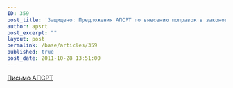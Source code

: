```yaml
---
ID: 359
post_title: 'Защищено: Предложения АПСРТ по внесению поправок в законодательные акты'
author: apsrt
post_excerpt: ""
layout: post
permalink: /base/articles/359
published: true
post_date: 2011-10-28 13:51:00
---
```

<a href="http://www.apsrt.ru/docs/2-03-271.doc">Письмо АПСРТ</a>